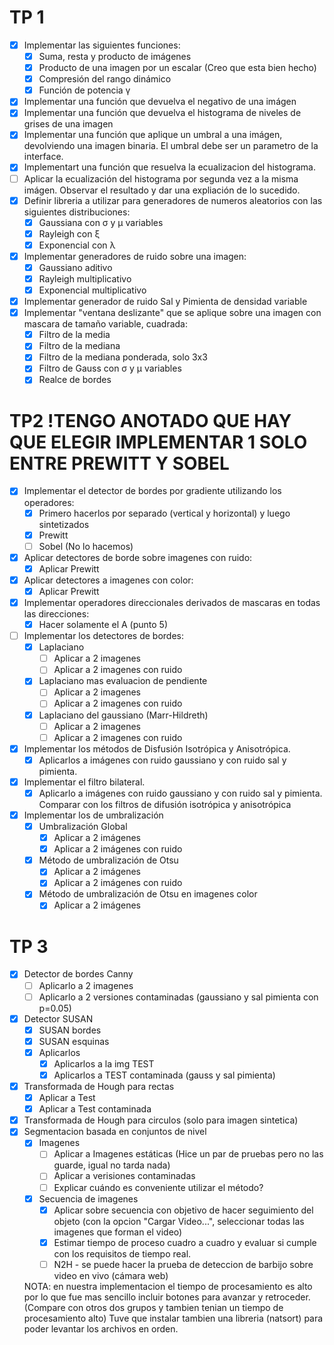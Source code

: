 # TP 1
- [x] Implementar las siguientes funciones:
	- [x] Suma, resta y producto de imágenes
	- [x] Producto de una imagen por un escalar (Creo que esta bien hecho)
	- [x] Compresión del rango dinámico
	- [x] Función de potencia γ
- [x] Implementar una función que devuelva el negativo de una imágen
- [x] Implementar una función que devuelva el histograma de niveles de grises de una imagen
- [x] Implementar una función que aplique un umbral a una imágen, devolviendo una imagen binaria. El umbral debe ser un parametro de la interface.
- [x] Implementart una función que resuelva la ecualizacion del histograma.
- [ ] Aplicar la ecualización del histograma por segunda vez a la misma imágen. Observar el resultado y dar una expliación de lo sucedido.
- [x] Definir libreria a utilizar para generadores de numeros aleatorios con las siguientes distribuciones:
	- [x] Gaussiana con σ y μ variables
	- [x] Rayleigh con ξ
	- [x] Exponencial con λ
- [x] Implementar generadores de ruido sobre una imagen:
	- [x] Gaussiano aditivo
	- [x] Rayleigh multiplicativo
	- [x] Exponencial multiplicativo
- [x] Implementar generador de ruido Sal y Pimienta de densidad variable
- [x] Implementar "ventana deslizante" que se aplique sobre una imagen con mascara de tamaño variable, cuadrada:
	- [x] Filtro de la media
	- [x] Filtro de la mediana
	- [x] Filtro de la mediana ponderada, solo 3x3
	- [x] Filtro de Gauss con σ y μ variables
	- [x] Realce de bordes

# TP2 !TENGO ANOTADO QUE HAY QUE ELEGIR IMPLEMENTAR 1 SOLO ENTRE PREWITT Y SOBEL
- [X] Implementar el detector de bordes por gradiente utilizando los operadores:
	- [X] Primero hacerlos por separado (vertical y horizontal) y luego sintetizados
	- [X] Prewitt
	- [ ] Sobel (No lo hacemos)
- [X] Aplicar detectores de borde sobre imagenes con ruido:
	- [X] Aplicar Prewitt
- [X] Aplicar detectores a imagenes con color:
	- [X] Aplicar Prewitt
- [X] Implementar operadores direccionales derivados de mascaras en todas las direcciones:
	- [X] Hacer solamente el A (punto 5)
- [ ] Implementar los detectores de bordes:
	- [X] Laplaciano
		- [ ] Aplicar a 2 imagenes
		- [ ] Aplicar a 2 imagenes con ruido
	- [X] Laplaciano mas evaluacion de pendiente
		- [ ] Aplicar a 2 imagenes
		- [ ] Aplicar a 2 imagenes con ruido
	- [X] Laplaciano del gaussiano (Marr-Hildreth)
		- [ ] Aplicar a 2 imagenes
		- [ ] Aplicar a 2 imagenes con ruido
- [X] Implementar los métodos de Disfusión Isotrópica y Anisotrópica.
	- [X] Aplicarlos a imágenes con ruido gaussiano y con ruido sal y pimienta.
- [X] Implementar el filtro bilateral.
	- [X] Aplicarlo a imágenes con ruido gaussiano y con ruido sal y pimienta. Comparar con los filtros de difusión isotrópica y anisotrópica
- [X] Implementar los de umbralización
	- [X] Umbralización Global
		- [X] Aplicar a 2 imágenes
		- [X] Aplicar a 2 imágenes con ruido
	- [X] Método de umbralización de Otsu
		- [X] Aplicar a 2 imágenes
		- [X] Aplicar a 2 imágenes con ruido
	- [X] Método de umbralización de Otsu en imagenes color
		- [X] Aplicar a 2 imágenes

# TP 3
- [X] Detector de bordes Canny
	- [ ] Aplicarlo a 2 imagenes
	- [ ] Aplicarlo a 2 versiones contaminadas (gaussiano y sal pimienta con p=0.05)
- [X] Detector SUSAN
	- [X] SUSAN bordes
	- [X] SUSAN esquinas
	- [X] Aplicarlos
		- [X] Aplicarlos a la img TEST
		- [X] Aplicarlos a TEST contaminada (gauss y sal pimienta)
- [X] Transformada de Hough para rectas
	- [X] Aplicar a Test
	- [X] Aplicar a Test contaminada
- [X] Transformada de Hough para circulos (solo para imagen sintetica)
- [X] Segmentacion basada en conjuntos de nivel
	- [X] Imagenes
		- [ ] Aplicar a Imagenes estáticas (Hice un par de pruebas pero no las guarde, igual no tarda nada)
		- [ ] Aplicar a verisiones contaminadas
		- [ ] Explicar cuándo es conveniente utilizar el método?
	- [X] Secuencia de imagenes
		- [X] Aplicar sobre secuencia con objetivo de hacer seguimiento del objeto (con la opcion "Cargar Video...", seleccionar todas las imagenes que forman el video)
		- [X] Estimar tiempo de proceso cuadro a cuadro y evaluar si cumple con los requisitos de tiempo real.
		- [ ] N2H - se puede hacer la prueba de deteccion de barbijo sobre video en vivo (cámara web)
		
	NOTA: en nuestra implementacion el tiempo de procesamiento es alto por lo que fue mas sencillo incluir botones
	para avanzar y retroceder. (Compare con otros dos grupos y tambien tenian un tiempo de procesamiento alto)
	Tuve que instalar tambien una libreria (natsort) para poder levantar los archivos en orden.